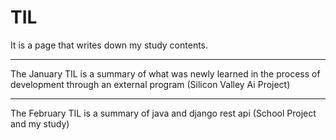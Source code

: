 # TIL
<Today i Learned>
It is a page that writes down my study contents.
  
*** 
The January TIL is a summary of what was newly learned in the process of development through an external program (Silicon Valley Ai Project)
***
The February TIL is a summary of java and django rest api (School Project and my study)

